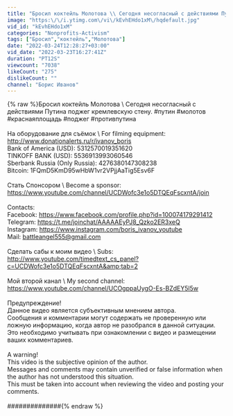 ```yaml
---
title: "Бросил коктейль Молотова \\ Сегодня несогласный с действиями Путина поджег кремлевскую стену. #путин"
image: "https:\/\/i.ytimg.com\/vi\/kEvhEHdo1xM\/hqdefault.jpg"
vid_id: "kEvhEHdo1xM"
categories: "Nonprofits-Activism"
tags: ["Бросил","коктейль","Молотова"]
date: "2022-03-24T12:28:27+03:00"
vid_date: "2022-03-23T16:27:41Z"
duration: "PT12S"
viewcount: "7038"
likeCount: "275"
dislikeCount: ""
channel: "Борис Иванов"
---
```

{% raw %}Бросил коктейль Молотова \ Сегодня несогласный с действиями Путина поджег кремлевскую стену. #путин #молотов #краснаяплощадь #поджег #противпутина<br /><br />На оборудование для съёмок \ For filming equipment:<br /><a rel="nofollow" target="blank" href="http://www.donationalerts.ru/r/ivanov_boris">http://www.donationalerts.ru/r/ivanov_boris</a><br />Bank of America (USD): 5312570019351620<br />TINKOFF BANK (USD): 5536913993060546<br />Sberbank Russia (Only Russia): 4276380147308238<br />Bitcoin: 1FQmD5KmD95wHbW1vr2VPjjAaTig5Esv6F<br /><br />Стать Спонсором \ Become a sponsor: <a rel="nofollow" target="blank" href="https://www.youtube.com/channel/UCDWofc3e1o5DTQEqFscxntA/join">https://www.youtube.com/channel/UCDWofc3e1o5DTQEqFscxntA/join</a><br /><br />Contacts:<br />Facebook: <a rel="nofollow" target="blank" href="https://www.facebook.com/profile.php?id=100074179291412">https://www.facebook.com/profile.php?id=100074179291412</a><br />Telegram: <a rel="nofollow" target="blank" href="https://t.me/joinchat/AAAAAEyPJ8_Qzko2ER3xeQ">https://t.me/joinchat/AAAAAEyPJ8_Qzko2ER3xeQ</a><br />Instagram: <a rel="nofollow" target="blank" href="https://www.instagram.com/boris_ivanov_youtube">https://www.instagram.com/boris_ivanov_youtube</a><br />Mail: battleangel555@gmail.com<br /><br />Сделать сабы к моим видео \ Subs:<br /><a rel="nofollow" target="blank" href="http://www.youtube.com/timedtext_cs_panel?c=UCDWofc3e1o5DTQEqFscxntA&amp;tab=2">http://www.youtube.com/timedtext_cs_panel?c=UCDWofc3e1o5DTQEqFscxntA&amp;tab=2</a><br /><br />Мой второй канал \ My second channel:<br /><a rel="nofollow" target="blank" href="https://www.youtube.com/channel/UCOgppaUygO-Es-BZdEY5l5w">https://www.youtube.com/channel/UCOgppaUygO-Es-BZdEY5l5w</a><br /><br />Предупреждение! <br />Данное видео является субъективным мнением автора. <br />Сообщения и комментарии могут содержать не проверенную или ложную информацию, когда автор не разобрался в данной ситуации.<br />Это необходимо учитывать при ознакомлении с видео и размещении ваших комментариев.<br /><br />A warning!<br />This video is the subjective opinion of the author.<br />Messages and comments may contain unverified or false information when the author has not understood this situation.<br />This must be taken into account when reviewing the video and posting your comments.<br /><br />##############{% endraw %}
